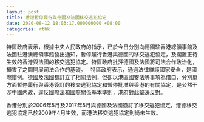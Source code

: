 ```yaml
---
layout: post
title: 香港暫停履行與德國及法國移交逃犯協定
date: 2020-08-12 18:03:17.000000000 +08:00
categories: rthk
---
```


特區政府表示，根據中央人民政府的指示，已於今日分別向德國駐香港總領事館及法國駐港澳總領事館發出通知，暫停履行香港與德國的移交逃犯協定，及擱置正待生效的香港與法國的移交逃犯協定。特區政府批評德國及法國將司法合作政治化，損害了之間開展司法合作的基礎。
 
特區政府表示，通過法律維護國家安全，是國際慣例。德國及法國都訂立了相關法例，但卻以港區國安法等事項為借口，分別單方面暫停履行與香港簽訂的移交逃犯協定和暫停批准與香港的有關協定，是公然干涉中國内政，違反國際法和國際關係基本準則，港府對此堅決反對。

香港分別於2006年5月及2017年5月與德國及法國簽訂了移交逃犯協定，港德移交逃犯協定已於2009年4月生效，而港法移交逃犯協定則尚未生效。
